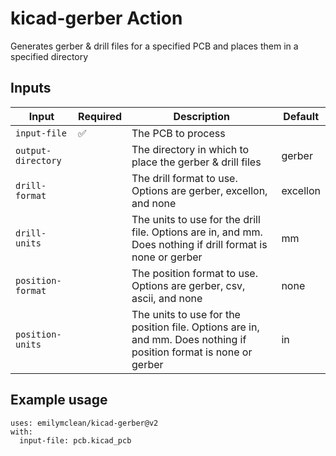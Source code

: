 # kicad-gerber Action

Generates gerber & drill files for a specified PCB and places them in a specified directory

## Inputs

| Input              	| Required 	| Description                                                                                                       	| Default  	|
|--------------------	|----------	|-------------------------------------------------------------------------------------------------------------------	|----------	|
| `input-file`       	| ✅        	| The PCB to process                                                                                                	|          	|
| `output-directory` 	|          	| The directory in which to place the gerber & drill files                                                          	| gerber   	|
| `drill-format`     	|          	| The drill format to use. Options are gerber, excellon, and none                                                   	| excellon 	|
| `drill-units`      	|          	| The units to use for the drill file. Options are in, and mm. Does nothing if drill format is none or gerber       	| mm       	|
| `position-format`  	|          	| The position format to use. Options are gerber, csv, ascii, and none                                              	| none     	|
| `position-units`   	|          	| The units to use for the position file. Options are in, and mm. Does nothing if position format is none or gerber 	| in       	|

## Example usage
```
uses: emilymclean/kicad-gerber@v2
with:
  input-file: pcb.kicad_pcb
```

